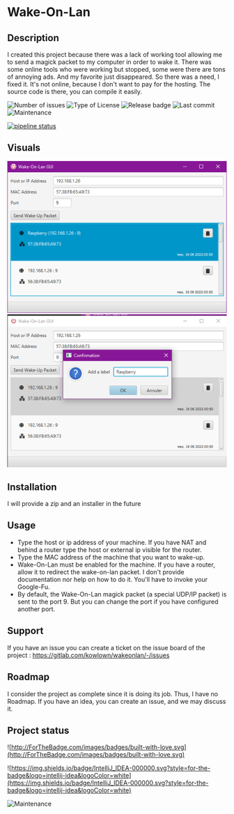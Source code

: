 


# Wake-On-Lan

## Description
I created this project because there was a lack of working tool allowing me to send a magick packet to my computer in order to wake it. There was some online tools who were working but stopped, some were there are tons of annoying ads. And my favorite just disappeared.
So there was a need, I fixed it. It's not online, because I don't want to pay for the hosting. The source code is there, you can compile it easily.

![Number of issues](https://img.shields.io/gitlab/issues/open/46034018 "Issues")
![Type of License](https://img.shields.io/gitlab/license/46034018 "License")
![Release badge](https://img.shields.io/gitlab/v/release/46034018 "Release")
![Last commit](https://img.shields.io/gitlab/last-commit/46034018 "Last commit")
![Maintenance](https://img.shields.io/maintenance/yes/2023 "Maintained")
<!-- BADGIE TIME -->

[![pipeline status](https://img.shields.io/gitlab/pipeline-status/kowlown/nitrite-modelgen?branch=master)](https://gitlab.com/kowlown/nitrite-modelgen/-/commits/master)

<!-- END BADGIE TIME -->

## Visuals
![Main screen](./docs/img.png "Application")
![Main screen](./docs/img_1.png "Application")

## Installation
I will provide a zip and an installer in the future

## Usage
- Type the host or ip address of your machine. If you have NAT and behind a router type the host or external ip visible for the router.
- Type the MAC address of the machine that you want to wake-up. 
- Wake-On-Lan must be enabled for the machine. If you have a router, allow it to redirect the wake-on-lan packet.
I don't provide documentation nor help on how to do it. You'll have to invoke your Google-Fu.
- By default, the Wake-On-Lan magick packet (a special UDP/IP packet) is sent to the port 9. But you can change the port if you have configured another port.

## Support
If you have an issue you can create a ticket on the issue board of the project : https://gitlab.com/kowlown/wakeonlan/-/issues

## Roadmap
I consider the project as complete since it is doing its job. Thus, I have no Roadmap. If you have an idea, you can create an issue, and we may discuss it.

## Project status

![http://ForTheBadge.com/images/badges/built-with-love.svg](http://ForTheBadge.com/images/badges/built-with-love.svg)

![https://img.shields.io/badge/IntelliJ_IDEA-000000.svg?style=for-the-badge&logo=intellij-idea&logoColor=white](https://img.shields.io/badge/IntelliJ_IDEA-000000.svg?style=for-the-badge&logo=intellij-idea&logoColor=white)

![Maintenance](https://img.shields.io/maintenance/yes/2023 "Maintained")

